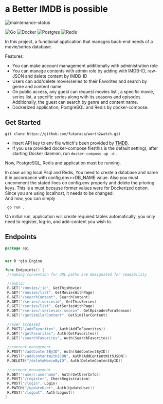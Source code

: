 # a Better IMDB is possible

![maintenance-status](https://img.shields.io/badge/maintenance-actively--developed-brightgreen.svg)

![Go](https://img.shields.io/badge/go-%2300ADD8.svg?style=for-the-badge&logo=go&logoColor=white) ![Docker](https://img.shields.io/badge/docker-%230db7ed.svg?style=for-the-badge&logo=docker&logoColor=white) ![Postgres](https://img.shields.io/badge/postgres-%23316192.svg?style=for-the-badge&logo=postgresql&logoColor=white) ![Redis](https://img.shields.io/badge/redis-%23DD0031.svg?style=for-the-badge&logo=redis&logoColor=white)
 


In this project, a functional application that manages back-end needs of a  movie/series database.

Features:
- You can make account management additionally with administration role
- You can manage contents with admin role by adding with IMDB-ID, raw-JSON and delete content by IMDB-ID
- Users can add/delete movie/series to their Favorites and search by genre and content name
- On public access, any guest can request movies list , a specific movie, series list, a specific series along with its seasons and episodes. Additionally, the guest can search by genre and content name.
- Dockerized application, PostgreSQL and Redis by docker-compose.

## Get Started

```
git clone https://github.com/fukaraca/worth2watch.git
```


- Insert API key to env file which's been provided by [TMDB](https://www.themoviedb.org).
- If you use provided docker-compose file(this is the default setting), after starting Docker daemon, run
 `docker-compose up -d` .

Now, PostgreSQL, Redis and application must be running. 

In case using local Psql and Redis, You need to create a database and name it in accordance with config.env>>DB_NAME value. 
Also you must uncomment the stated lines on config.env properly and delete the prioring keys.
This is a must because former values were for Dockerized option. Since you are using localhost, it needs to be changed.  
And now, you can simply 

` go run .`

On initial run, application will create required tables automatically, you only need to register, log-in, and add-content you wish to.

## Endpoints


```go
package api


var R *gin.Engine

func Endpoints() {
 //naming convention for URL paths are designated for readability

 //public
 R.GET("/movies/:id", GetThisMovie)
 R.GET("/movies/list", GetMoviesWithPage)
 R.GET("/searchContent", SearchContent)
 R.GET("/series/:seriesid", GetThisSeries)
 R.GET("/series/list", GetSeriesWithPage)
 R.GET("/series/:seriesid/:season", GetEpisodesForaSeason)
 R.GET("/getSimilarContent", GetSimilarContent)
 
 //user accessed
 R.POST("/addFavorites", Auth(AddToFavorites))
 R.GET("/getFavorites", Auth(GetFavorites))
 R.GET("/searchFavorites", Auth(SearchFavorites))
 
 //content management
 R.POST("/addContentByID", Auth(AddContentByID))
 R.POST("/addContentWithJSON", Auth(AddContentWithJSON))
 R.DELETE("/deleteMovieByID", Auth(DeleteContentByID))
 
 //account management
 R.GET("/user/:username", Auth(GetUserInfo))
 R.POST("/register", CheckRegistration)
 R.POST("/login", Login)
 R.PATCH("/updateUser", Auth(UpdateUser))
 R.POST("/logout", Auth(Logout))
}
```

